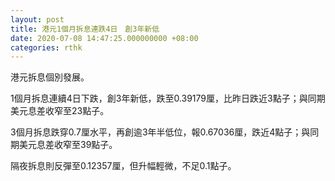 ```yaml
---
layout: post
title: 港元1個月拆息連跌4日　創3年新低
date: 2020-07-08 14:47:25.000000000 +08:00
categories: rthk
---
```


港元拆息個別發展。

1個月拆息連續4日下跌，創3年新低，跌至0.39179厘，比昨日跌近3點子；與同期美元息差收窄至23點子。

3個月拆息跌穿0.7厘水平，再創逾3年半低位，報0.67036厘，跌近4點子；與同期美元息差收窄至39點子。

隔夜拆息則反彈至0.12357厘，但升幅輕微，不足0.1點子。
